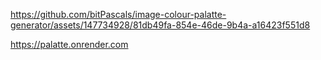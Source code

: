 https://github.com/bitPascals/image-colour-palatte-generator/assets/147734928/81db49fa-854e-46de-9b4a-a16423f551d8

https://palatte.onrender.com
